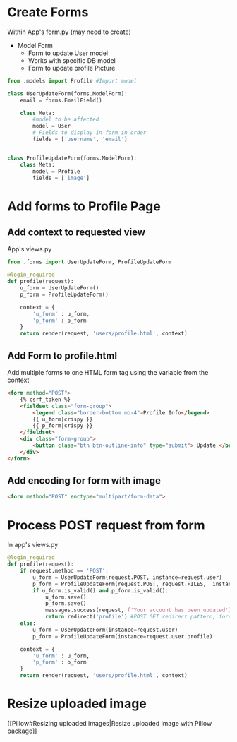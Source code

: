 # Create Forms

Within App's form.py (may need to create)
- Model Form
	- Form to update User model
	- Works with specific DB model
	- Form to update profile Picture

```python
from .models import Profile #Import model

class UserUpdateForm(forms.ModelForm):
    email = forms.EmailField()

    class Meta:
        #model to be affected
        model = User
        # Fields to display in form in order
        fields = ['username', 'email']


class ProfileUpdateForm(forms.ModelForm):
    class Meta:
        model = Profile
        fields = ['image']
```

# Add forms to Profile Page

## Add context to requested view

App's views.py
```python
from .forms import UserUpdateForm, ProfileUpdateForm

@login_required
def profile(request):
    u_form = UserUpdateForm()
    p_form = ProfileUpdateForm()

    context = {
        'u_form' : u_form,
        'p_form' : p_form
    }
    return render(request, 'users/profile.html', context)
```

## Add Form to profile.html

Add multiple forms to one HTML form tag using the variable from the context


```html
<form method="POST">
	{% csrf_token %}
	<fieldset class="form-group">
		<legend class="border-bottom mb-4">Profile Info</legend>
		{{ u_form|crispy }}
		{{ p_form|crispy }}
	</fieldset>
	<div class="form-group">
		<button class="btn btn-outline-info" type="submit"> Update </button>
	</div>
</form>
```

## Add encoding for form with image

```html
<form method="POST" enctype="multipart/form-data">
```

# Process POST request from form

In app's views.py

```python
@login_required
def profile(request):
    if request.method == 'POST':
        u_form = UserUpdateForm(request.POST, instance=request.user)
        p_form = ProfileUpdateForm(request.POST, request.FILES,  instance=request.user.profile)
        if u_form.is_valid() and p_form.is_valid():
            u_form.save()
            p_form.save()
            messages.success(request, f'Your account has been updated')
            return redirect('profile') #POST GET redirect pattern, forces GET request instead of post
    else:
        u_form = UserUpdateForm(instance=request.user)
        p_form = ProfileUpdateForm(instance=request.user.profile)

    context = {
        'u_form' : u_form,
        'p_form' : p_form
    }
    return render(request, 'users/profile.html', context)
```

# Resize uploaded image

[[Pillow#Resizing uploaded images|Resize uploaded image with Pillow package]]

